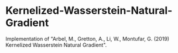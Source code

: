 # Kernelized-Wasserstein-Natural-Gradient
Implementation of "Arbel, M., Gretton, A., Li, W., Montufar, G. (2019) Kernelized Wasserstein Natural Gradient".
